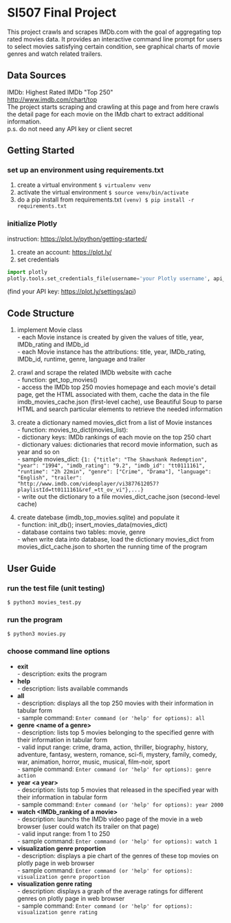 # SI507 Final Project
This project crawls and scrapes IMDb.com with the goal of aggregating top rated movies data. It provides an interactive command line prompt for users to select movies satisfying certain condition, see graphical charts of movie genres and watch related trailers.
## Data Sources
IMDb: Highest Rated IMDb "Top 250"
<br><http://www.imdb.com/chart/top>
<br> The project starts scraping and crawling at this page and from here crawls the detail page for each movie on the IMdb chart to extract additional information.
<br> p.s. do not need any API key or client secret
## Getting Started
### set up an environment using requirements.txt
1. create a virtual environment `$ virtualenv venv` 
2. activate the virtual environment `$ source venv/bin/activate`
3. do a pip install from requirements.txt `(venv) $ pip install -r requirements.txt`
### initialize Plotly 
instruction: <https://plot.ly/python/getting-started/>
1. create an account: <https://plot.ly/> 
2. set credentials
```python
import plotly
plotly.tools.set_credentials_file(username='your Plotly username', api_key='your Plotly API key')
```
(find your API key: <https://plot.ly/settings/api>)

## Code Structure
1. implement Movie class
<br> - each Movie instance is created by given the values of title, year, IMDb_rating and IMDb_id 
<br> - each Movie instance has the attributions: title, year, IMDb_rating, IMDb_id, runtime, genre, language and trailer   

2. crawl and scrape the related IMDb website with cache
<br> - function: get_top_movies() 
<br> - access the IMDb top 250 movies homepage and each movie's detail page, get the HTML associated with them, cache the data in the file imdb_movies_cache.json (first-level cache), use Beautiful Soup to parse HTML and search particular elements to retrieve the needed information

3. create a dictionary named movies_dict from a list of Movie instances
<br> - function: movies_to_dict(movies_list):
<br> - dictionary keys: IMDb rankings of each movie on the top 250 chart
<br> - dictionary values: dictionaries that record movie information, such as year and so on
<br> - sample movies_dict: `{1: {"title": "The Shawshank Redemption", "year": "1994", "imdb_rating": "9.2", "imdb_id": "tt0111161", "runtime": "2h 22min", "genre": ["Crime", "Drama"], "language": "English", "trailer": "http://www.imdb.com/videoplayer/vi3877612057?playlistId=tt0111161&ref_=tt_ov_vi"},...}` 
<br> - write out the dictionary to a file movies_dict_cache.json (second-level cache)    

4. create datebase (imdb_top_movies.sqlite) and populate it
<br> - function: init_db(); insert_movies_data(movies_dict)
<br> - database contains two tables: movie, genre
<br> - when write data into database, load the dictionary movies_dict from movies_dict_cache.json to shorten the running time of the program

## User Guide
### run the test file (unit testing)
`$ python3 movies_test.py`
### run the program
`$ python3 movies.py`
### choose command line options
* **exit**
<br> - description: exits the program
* **help**
<br> - description: lists available commands
* **all**
<br> - description: displays all the top 250 movies with their information in tabular form
<br> - sample command: `Enter command (or 'help' for options): all`
* **genre \<name of a genre>**
<br> - description: lists top 5 movies belonging to the specified genre with their information in tabular form
<br> - valid input range: crime, drama, action, thriller, biography, history, adventure, fantasy, western, romance, sci-fi, mystery, family, comedy, war, animation, horror, music, musical, film-noir, sport
<br> - sample command: `Enter command (or 'help' for options): genre action`
* **year \<a year>**
<br> - description: lists top 5 movies that released in the specified year with their information in tabular form
<br> - sample command: `Enter command (or 'help' for options): year 2000`
* **watch \<IMDb_ranking of a movie>**
<br> - description: launchs the IMDb video page of the movie in a web browser (user could watch its trailer on that page)
<br> - valid input range: from 1 to 250
<br> - sample command: `Enter command (or 'help' for options): watch 1`
* **visualization genre proportion**
<br> - description: displays a pie chart of the genres of these top movies on plotly page in web browser
<br> - sample command: `Enter command (or 'help' for options): visualization genre proportion`
* **visualization genre rating**
<br> - description: displays a graph of the average ratings for different genres on plotly page in web browser
<br> - sample command: `Enter command (or 'help' for options): visualization genre rating`
